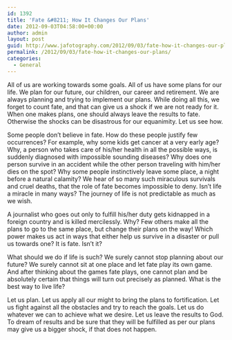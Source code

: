 ```yaml
---
id: 1392
title: 'Fate &#8211; How It Changes Our Plans'
date: 2012-09-03T04:58:00+00:00
author: admin
layout: post
guid: http://www.jafotography.com/2012/09/03/fate-how-it-changes-our-plans/
permalink: /2012/09/03/fate-how-it-changes-our-plans/
categories:
  - General
---
```

All of us are working towards some goals. All of us have some plans for our life. We plan for our future, our children, our career and retirement. We are always planning and trying to implement our plans. While doing all this, we forget to count fate, and that can give us a shock if we are not ready for it. When one makes plans, one should always leave the results to fate. Otherwise the shocks can be disastrous for our equanimity. Let us see how.

Some people don&#8217;t believe in fate. How do these people justify few occurrences? For example, why some kids get cancer at a very early age? Why, a person who takes care of his/her health in all the possible ways, is suddenly diagnosed with impossible sounding diseases? Why does one person survive in an accident while the other person traveling with him/her dies on the spot? Why some people instinctively leave some place, a night before a natural calamity? We hear of so many such miraculous survivals and cruel deaths, that the role of fate becomes impossible to deny. Isn&#8217;t life a miracle in many ways? The journey of life is not predictable as much as we wish.

A journalist who goes out only to fulfill his/her duty gets kidnapped in a foreign country and is killed mercilessly. Why? Few others make all the plans to go to the same place, but change their plans on the way! Which power makes us act in ways that either help us survive in a disaster or pull us towards one? It is fate. Isn&#8217;t it?

What should we do if life is such? We surely cannot stop planning about our future? We surely cannot sit at one place and let fate play its own game. And after thinking about the games fate plays, one cannot plan and be absolutely certain that things will turn out precisely as planned. What is the best way to live life?

Let us plan. Let us apply all our might to bring the plans to fortification. Let us fight against all the obstacles and try to reach the goals. Let us do whatever we can to achieve what we desire. Let us leave the results to God. To dream of results and be sure that they will be fulfilled as per our plans may give us a bigger shock, if that does not happen.